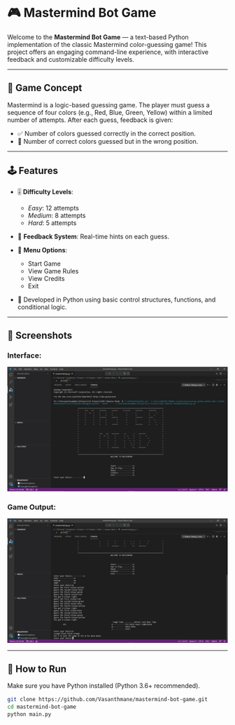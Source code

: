 # 🎮 Mastermind Bot Game

Welcome to the **Mastermind Bot Game** — a text-based Python implementation of the classic Mastermind color-guessing game! This project offers an engaging command-line experience, with interactive feedback and customizable difficulty levels.

---

## 🧠 Game Concept

Mastermind is a logic-based guessing game. The player must guess a sequence of four colors (e.g., Red, Blue, Green, Yellow) within a limited number of attempts. After each guess, feedback is given:

- ✅ Number of colors guessed correctly in the correct position.
- 🎯 Number of correct colors guessed but in the wrong position.

---

## 🕹️ Features

- 🎚️ **Difficulty Levels**: 
  - *Easy*: 12 attempts  
  - *Medium*: 8 attempts  
  - *Hard*: 5 attempts

- 🧩 **Feedback System**: Real-time hints on each guess.

- 📜 **Menu Options**:
  - Start Game
  - View Game Rules
  - View Credits
  - Exit

- 🐍 Developed in Python using basic control structures, functions, and conditional logic.

---

## 📸 Screenshots

### Interface:
![interface](interface.jpg)

### Game Output:
![output](output.jpg)

---

## 🚀 How to Run

Make sure you have Python installed (Python 3.6+ recommended).

```bash
git clone https://github.com/Vasanthmane/mastermind-bot-game.git
cd mastermind-bot-game
python main.py
